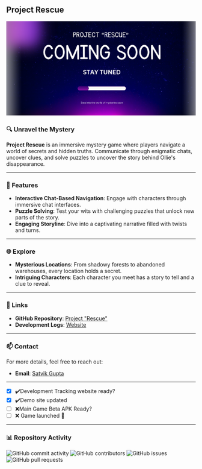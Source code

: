 

## Project Rescue

![Project Rescue Banner](Project-Rescue.png)

### 🔍 Unravel the Mystery

**Project Rescue** is an immersive mystery game where players navigate a world of secrets and hidden truths. Communicate through enigmatic chats, uncover clues, and solve puzzles to uncover the story behind Ollie's disappearance.

---

### 🔑 Features

- **Interactive Chat-Based Navigation**: Engage with characters through immersive chat interfaces.
- **Puzzle Solving**: Test your wits with challenging puzzles that unlock new parts of the story.
- **Engaging Storyline**: Dive into a captivating narrative filled with twists and turns.

---

### 🌐 Explore

- **Mysterious Locations**: From shadowy forests to abandoned warehouses, every location holds a secret.
- **Intriguing Characters**: Each character you meet has a story to tell and a clue to reveal.

---

### 🔗 Links

- **GitHub Repository**: [Project \"Rescue\"](https://github.com/Satviky/project-Rescue)
- **Development Logs**: [Website](https://project-Rescue.onrender.com)

---

### 📫 Contact

For more details, feel free to reach out:

- **Email**: [Satvik Gupta](mailto:it10800222125@gmail.com)


---

- [x] ✔️Development Tracking website ready? 
- [x] ✔️Demo site updated 
- [ ] :x:Main Game Beta APK Ready? 
- [ ] :x: Game launched :tada: 

---
### 📊 Repository Activity

![GitHub commit activity](https://img.shields.io/github/commit-activity/y/Satviky/project-Rescue)
![GitHub contributors](https://img.shields.io/github/contributors/Satviky/project-Rescue)
![GitHub issues](https://img.shields.io/github/issues/Satviky/project-Rescue)
![GitHub pull requests](https://img.shields.io/github/issues-pr/Satviky/project-Rescue)

